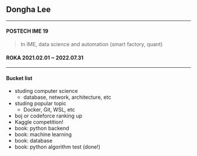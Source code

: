 ## Dongha Lee   
-------------

#### POSTECH IME 19     
> In IME, data science and automation (smart factory, quant)   
   
#### ROKA 2021.02.01 ~ 2022.07.31    

-------------

#### Bucket list  
* studing computer science
   * database, network, architecture, etc 
* studing popular topic
   * Docker, Git, WSL, etc
* boj or codeforce ranking up
* Kaggle competition!
* book: python backend
* book: machine learning
* book: database
* book: python algorithm test (done!)
